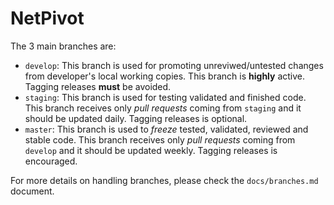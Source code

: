 # NetPivot
The 3 main branches are:

* `develop`: This branch is used for promoting unreviwed/untested changes from
   developer's local working copies. This branch is **highly** active. Tagging
   releases **must** be avoided.
* `staging`: This branch is used for testing validated and finished code. This
   branch receives only *pull requests* coming from `staging` and it should be
   updated daily. Tagging releases is optional.
* `master`: This branch is used to *freeze* tested, validated, reviewed and
   stable code. This branch receives only *pull requests* coming from `develop`
   and it should be updated weekly. Tagging releases is encouraged.

For more details on handling branches, please check the `docs/branches.md`
document.

